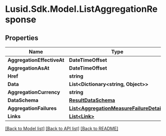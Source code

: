 # Lusid.Sdk.Model.ListAggregationResponse

## Properties

Name | Type | Description | Notes
------------ | ------------- | ------------- | -------------
**AggregationEffectiveAt** | **DateTimeOffset** |  | [optional] 
**AggregationAsAt** | **DateTimeOffset** |  | [optional] 
**Href** | **string** |  | [optional] 
**Data** | **List&lt;Dictionary&lt;string, Object&gt;&gt;** |  | [optional] 
**AggregationCurrency** | **string** |  | [optional] 
**DataSchema** | [**ResultDataSchema**](ResultDataSchema.md) |  | [optional] 
**AggregationFailures** | [**List&lt;AggregationMeasureFailureDetail&gt;**](AggregationMeasureFailureDetail.md) |  | [optional] 
**Links** | [**List&lt;Link&gt;**](Link.md) |  | [optional] 

[[Back to Model list]](../README.md#documentation-for-models) [[Back to API list]](../README.md#documentation-for-api-endpoints) [[Back to README]](../README.md)


